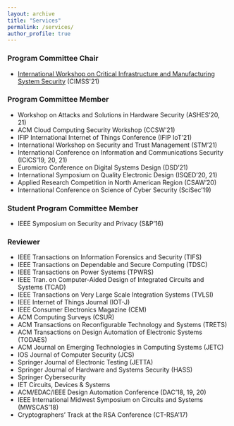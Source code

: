 ```yaml
---
layout: archive
title: "Services"
permalink: /services/
author_profile: true
---
```


### Program Committee Chair

- [International Workshop on Critical Infrastructure and Manufacturing System Security](https://cimssworkshop.github.io/) (CIMSS'21)

### Program Committee Member

- Workshop on Attacks and Solutions in Hardware Security (ASHES’20, 21)
- ACM Cloud Computing Security Workshop (CCSW’21)
- IFIP International Internet of Things Conference (IFIP IoT’21)
- International Workshop on Security and Trust Management (STM’21)
- International Conference on Information and Communications Security (ICICS’19, 20, 21)
- Euromicro Conference on Digital Systems Design (DSD’21)
- International Symposium on Quality Electronic Design (ISQED’20, 21) 
- Applied Research Competition in North American Region (CSAW’20)
- International Conference on Science of Cyber Security (SciSec’19)

### Student Program Committee Member

- IEEE Symposium on Security and Privacy (S&P’16)

### Reviewer

- IEEE Transactions on Information Forensics and Security (TIFS)
- IEEE Transactions on Dependable and Secure Computing (TDSC)
- IEEE Transactions on Power Systems (TPWRS)
- IEEE Tran. on Computer-Aided Design of Integrated Circuits and Systems (TCAD)
- IEEE Transactions on Very Large Scale Integration Systems (TVLSI)
- IEEE Internet of Things Journal (IOT-J)
- IEEE Consumer Electronics Magazine (CEM)
- ACM Computing Surveys (CSUR)
- ACM Transactions on Reconfigurable Technology and Systems (TRETS)
- ACM Transactions on Design Automation of Electronic Systems (TODAES)
- ACM Journal on Emerging Technologies in Computing Systems (JETC)
- IOS Journal of Computer Security (JCS)
- Springer Journal of Electronic Testing (JETTA)
- Springer Journal of Hardware and Systems Security (HASS)
- Springer Cybersecurity
- IET Circuits, Devices & Systems
- ACM/EDAC/IEEE Design Automation Conference (DAC’18, 19, 20)
- IEEE International Midwest Symposium on Circuits and Systems (MWSCAS’18)
- Cryptographers’ Track at the RSA Conference (CT-RSA’17)
 
